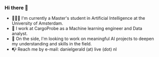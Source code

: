 ### Hi there 👋

- 👨🏼‍💻 I'm currently a Master's student in Artificial Intelligence at the University of Amsterdam.
- 🚢 I work at CargoProbe as a Machine learning engineer and Data analyst. 
- 🔨 On the side, I'm looking to work on meaningful AI projects to deepen my understanding and skills in the field.
- 📭 Reach me by e-mail: danielgerald (at) live (dot) nl
